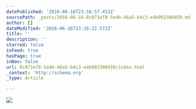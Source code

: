 ```yaml
---
datePublished: '2016-06-16T23:16:57.453Z'
sourcePath: _posts/2016-06-16-8c071ef8-5e4b-46a5-b4c3-e4b902300459.md
author: []
dateModified: '2016-06-16T23:16:22.572Z'
title: ''
description: ''
starred: false
inFeed: true
hasPage: true
inNav: false
url: 8c071ef8-5e4b-46a5-b4c3-e4b902300459/index.html
_context: 'http://schema.org'
_type: Article

---
```

![](https://the-grid-user-content.s3-us-west-2.amazonaws.com/50f60b72-1d43-4e7f-846c-6fda6e3b2465.jpg)